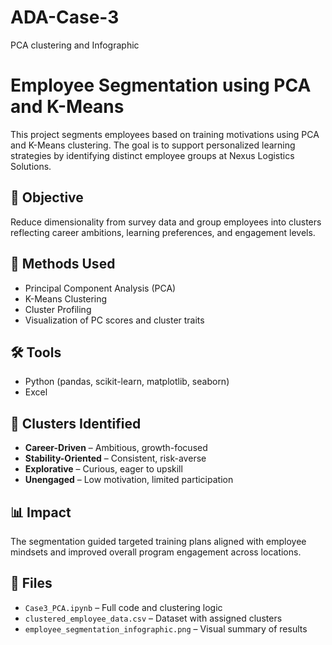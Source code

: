 # ADA-Case-3
PCA clustering and Infographic
# Employee Segmentation using PCA and K-Means

This project segments employees based on training motivations using PCA and K-Means clustering. The goal is to support personalized learning strategies by identifying distinct employee groups at Nexus Logistics Solutions.

## 📌 Objective
Reduce dimensionality from survey data and group employees into clusters reflecting career ambitions, learning preferences, and engagement levels.

## 🧠 Methods Used
- Principal Component Analysis (PCA)
- K-Means Clustering
- Cluster Profiling
- Visualization of PC scores and cluster traits

## 🛠 Tools
- Python (pandas, scikit-learn, matplotlib, seaborn)
- Excel

## 🧩 Clusters Identified
- **Career-Driven** – Ambitious, growth-focused  
- **Stability-Oriented** – Consistent, risk-averse  
- **Explorative** – Curious, eager to upskill  
- **Unengaged** – Low motivation, limited participation

## 📊 Impact
The segmentation guided targeted training plans aligned with employee mindsets and improved overall program engagement across locations.

## 📁 Files
- `Case3_PCA.ipynb` – Full code and clustering logic
- `clustered_employee_data.csv` – Dataset with assigned clusters
- `employee_segmentation_infographic.png` – Visual summary of results
